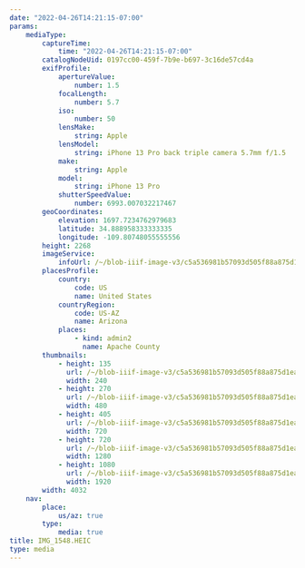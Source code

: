 ```yaml
---
date: "2022-04-26T14:21:15-07:00"
params:
    mediaType:
        captureTime:
            time: "2022-04-26T14:21:15-07:00"
        catalogNodeUid: 0197cc00-459f-7b9e-b697-3c16de57cd4a
        exifProfile:
            apertureValue:
                number: 1.5
            focalLength:
                number: 5.7
            iso:
                number: 50
            lensMake:
                string: Apple
            lensModel:
                string: iPhone 13 Pro back triple camera 5.7mm f/1.5
            make:
                string: Apple
            model:
                string: iPhone 13 Pro
            shutterSpeedValue:
                number: 6993.007032217467
        geoCoordinates:
            elevation: 1697.7234762979683
            latitude: 34.888958333333335
            longitude: -109.80748055555556
        height: 2268
        imageService:
            infoUrl: /~/blob-iiif-image-v3/c5a536981b57093d505f88a875d1ea004020c44f9feed82291ef1657e878651c/info.json
        placesProfile:
            country:
                code: US
                name: United States
            countryRegion:
                code: US-AZ
                name: Arizona
            places:
                - kind: admin2
                  name: Apache County
        thumbnails:
            - height: 135
              url: /~/blob-iiif-image-v3/c5a536981b57093d505f88a875d1ea004020c44f9feed82291ef1657e878651c/full/240%2C135/0/default.jpg
              width: 240
            - height: 270
              url: /~/blob-iiif-image-v3/c5a536981b57093d505f88a875d1ea004020c44f9feed82291ef1657e878651c/full/480%2C270/0/default.jpg
              width: 480
            - height: 405
              url: /~/blob-iiif-image-v3/c5a536981b57093d505f88a875d1ea004020c44f9feed82291ef1657e878651c/full/720%2C405/0/default.jpg
              width: 720
            - height: 720
              url: /~/blob-iiif-image-v3/c5a536981b57093d505f88a875d1ea004020c44f9feed82291ef1657e878651c/full/1280%2C720/0/default.jpg
              width: 1280
            - height: 1080
              url: /~/blob-iiif-image-v3/c5a536981b57093d505f88a875d1ea004020c44f9feed82291ef1657e878651c/full/1920%2C1080/0/default.jpg
              width: 1920
        width: 4032
    nav:
        place:
            us/az: true
        type:
            media: true
title: IMG_1548.HEIC
type: media
---
```

